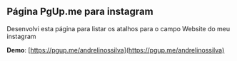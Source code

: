 ## Página PgUp.me para instagram

Desenvolvi esta página para listar os atalhos para o campo Website do meu instagram

**Demo**: [https://pgup.me/andrelinossilva](https://pgup.me/andrelinossilva)
